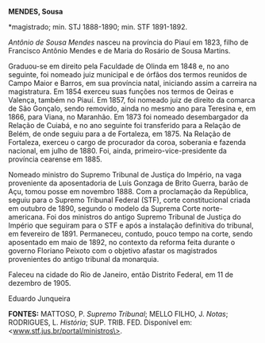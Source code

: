 **MENDES, Sousa**

\*magistrado; min. STJ 1888-1890; min. STF 1891-1892.

*Antônio de Sousa Mendes* nasceu na província do Piauí em 1823, filho de
Francisco Antônio Mendes e de Maria do Rosário de Sousa Martins.

Graduou-se em direito pela Faculdade de Olinda em 1848 e, no ano
seguinte, foi nomeado juiz municipal e de órfãos dos termos reunidos de
Campo Maior e Barros, em sua província natal, iniciando assim a carreira
na magistratura. Em 1854 exerceu suas funções nos termos de Oeiras e
Valença, também no Piauí. Em 1857, foi nomeado juiz de direito da
comarca de São Gonçalo, sendo removido, ainda no mesmo ano para Teresina
e, em 1866, para Viana, no Maranhão. Em 1873 foi nomeado desembargador
da Relação de Cuiabá, e no ano seguinte foi transferido para a Relação
de Belém, de onde seguiu para a de Fortaleza, em 1875. Na Relação de
Fortaleza, exerceu o cargo de procurador da coroa, soberania e fazenda
nacional, em julho de 1880. Foi, ainda, primeiro-vice-presidente da
província cearense em 1885.

Nomeado ministro do Supremo Tribunal de Justiça do Império, na vaga
proveniente da aposentadoria de Luís Gonzaga de Brito Guerra, barão de
Açu, tomou posse em novembro 1888. Com a proclamação da República,
seguiu para o Supremo Tribunal Federal (STF), corte constitucional
criada em outubro de 1890, segundo o modelo da Suprema Corte
norte-americana. Foi dos ministros do antigo Supremo Tribunal de Justiça
do Império que seguiram para o STF e após a instalação definitiva do
tribunal, em fevereiro de 1891. Permaneceu, contudo, pouco tempo na
corte, sendo aposentado em maio de 1892, no contexto da reforma feita
durante o governo Floriano Peixoto com o objetivo afastar os magistrados
provenientes do antigo tribunal da monarquia.

Faleceu na cidade do Rio de Janeiro, então Distrito Federal, em 11 de
dezembro de 1905.

Eduardo Junqueira

**FONTES:** MATTOSO, P. *Supremo Tribunal*; MELLO FILHO, J. *Notas*;
RODRIGUES, L. *História*; SUP. TRIB. FED. Disponível em:
\<www.stf.jus.br/portal/ministros\>.

